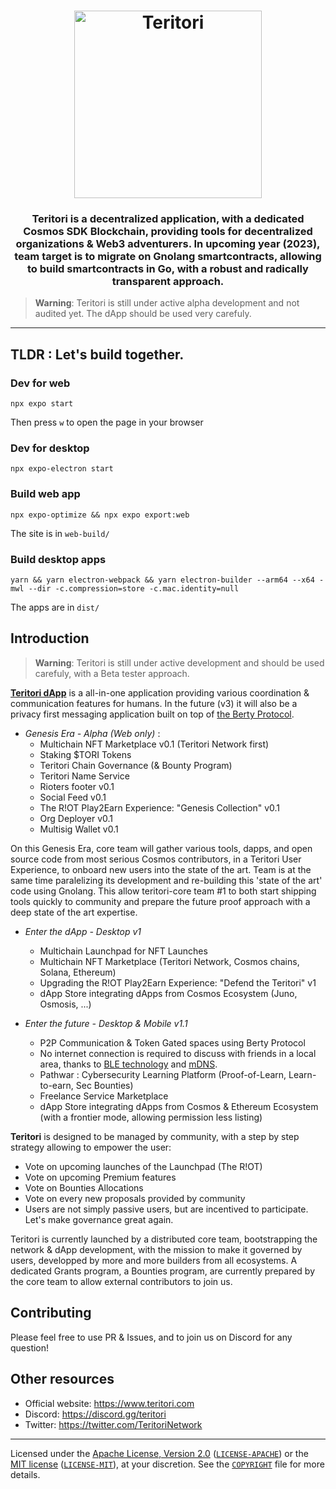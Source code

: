 
<h1 align="center">
  <img src="https://i.postimg.cc/C1zJ8fmM/Twitter-Original-Header-Dots-curvemode.png" alt="Teritori" title="Teritori" height="300px" />
</h1>

<h3 align="center"> Teritori is a decentralized application, with a dedicated Cosmos SDK Blockchain, providing tools for decentralized organizations & Web3 adventurers. In upcoming year (2023), team target is to migrate on Gnolang smartcontracts, allowing to build smartcontracts in Go, with a robust and radically transparent approach. </h3>

> **Warning**: Teritori is still under active alpha development and not audited yet. The dApp should be used very carefuly.

---

## TLDR : Let's build together.

### Dev for web

```
npx expo start
```

Then press `w` to open the page in your browser

### Dev for desktop

```
npx expo-electron start
```

### Build web app

```
npx expo-optimize && npx expo export:web
```

The site is in `web-build/`

### Build desktop apps

```
yarn && yarn electron-webpack && yarn electron-builder --arm64 --x64 -mwl --dir -c.compression=store -c.mac.identity=null
```

The apps are in `dist/`

## Introduction

> **Warning**: Teritori is still under active development and should be used carefuly, with a Beta tester approach.

**[Teritori dApp](https://www.teritori.com/)** is a all-in-one application providing various coordination & communication features for humans. 
In the future (v3) it will also be a privacy first messaging application built on top of [the Berty Protocol](https://berty.tech/docs/protocol/).

- *Genesis Era - Alpha (Web only)* :
    - Multichain NFT Marketplace v0.1 (Teritori Network first)
    - Staking $TORI Tokens 
    - Teritori Chain Governance (& Bounty Program)
    - Teritori Name Service
    - Rioters footer v0.1
    - Social Feed v0.1
    - The R!OT Play2Earn Experience: "Genesis Collection" v0.1
    - Org Deployer v0.1
    - Multisig Wallet v0.1
    
On this Genesis Era, core team will gather various tools, dapps, and open source code from most serious Cosmos contributors, in a Teritori User Experience, to onboard new users into the state of the art. Team is at the same time paralelizing its development and re-building this 'state of the art' code using Gnolang. This allow teritori-core team #1 to both start shipping tools quickly to community and prepare the future proof approach with a deep state of the art expertise.

- *Enter the dApp - Desktop v1* 
    - Multichain Launchpad for NFT Launches
    - Multichain NFT Marketplace (Teritori Network, Cosmos chains, Solana, Ethereum)
    - Upgrading the R!OT Play2Earn Experience: "Defend the Teritori" v1
    - dApp Store integrating dApps from Cosmos Ecosystem (Juno, Osmosis, ...)

- *Enter the future - Desktop & Mobile v1.1*
    - P2P Communication & Token Gated spaces using Berty Protocol
    - No internet connection is required to discuss with friends in a local area, thanks to [BLE technology](https://en.wikipedia.org/wiki/Bluetooth_Low_Energy) and [mDNS](https://en.wikipedia.org/wiki/Multicast_DNS).
    - Pathwar : Cybersecurity Learning Platform (Proof-of-Learn, Learn-to-earn, Sec Bounties)
    - Freelance Service Marketplace 
    - dApp Store integrating dApps from Cosmos & Ethereum Ecosystem (with a frontier mode, allowing permission less listing)



**Teritori** is designed to be managed by community, with a step by step strategy allowing to empower the user:

- Vote on upcoming launches of the Launchpad (The R!OT)
- Vote on upcoming Premium features
- Vote on Bounties Allocations
- Vote on every new proposals provided by community 
- Users are not simply passive users, but are incentived to participate. Let's make governance great again.

Teritori is currently launched by a distributed core team, bootstrapping the network & dApp development, with the mission to make it governed by users, developped by more and more builders from all ecosystems. 
A dedicated Grants program, a Bounties program, are currently prepared by the core team to allow external contributors to join us.


## Contributing

Please feel free to use PR & Issues, and to join us on Discord for any question!

## Other resources

- Official website: https://www.teritori.com
- Discord: https://discord.gg/teritori
- Twitter: https://twitter.com/TeritoriNetwork

___

Licensed under the [Apache License, Version 2.0](https://www.apache.org/licenses/LICENSE-2.0) ([`LICENSE-APACHE`](LICENSE-APACHE)) or the [MIT license](https://opensource.org/licenses/MIT) ([`LICENSE-MIT`](LICENSE-MIT)), at your discretion. See the [`COPYRIGHT`](COPYRIGHT) file for more details.

